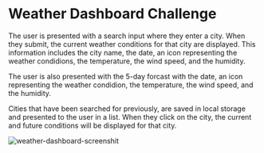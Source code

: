 # Weather Dashboard Challenge

The user is presented with a search input where they enter a city. When they submit, the current weather conditions for that city are displayed. This information includes the city name, the date, an icon representing the weather condidions, the temperature, the wind speed, and the humidity. 

The user is also presented with the 5-day forcast with the date, an icon representing the weather condidion, the temperature, the wind speed, and the humidity. 

Cities that have been searched for previously, are saved in local storage and presented to the user in a list. When they click on the city, the current and future conditions will be displayed for that city.

![weather-dashboard-screenshit](https://github.com/jessicanwey/weather_dashboard_challenge/assets/145372607/92a55d62-4fac-432b-b916-d84586dc737c)
